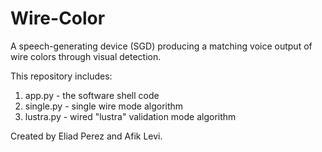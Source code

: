 # Wire-Color
A speech-generating device (SGD) producing a matching voice output of wire colors through visual detection.

This repository includes:
  1. app.py - the software shell code
  2. single.py - single wire mode algorithm
  3. lustra.py - wired "lustra" validation mode algorithm

Created by Eliad Perez and Afik Levi.
